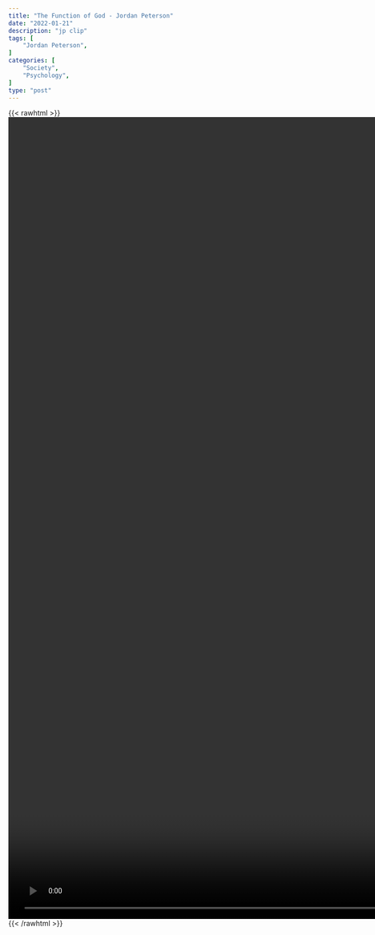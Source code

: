 ```yaml
---
title: "The Function of God - Jordan Peterson"
date: "2022-01-21"
description: "jp clip"
tags: [
    "Jordan Peterson",
]
categories: [
    "Society",
    "Psychology",
]
type: "post"
---
```

{{< rawhtml >}}
    <video style="height:40vh;width:auto" overflow="hidden" controls>
        <source src="https://clips.dev00ps.com/Jordan_Peterson/god.mp4" type="video/mp4"> 
    </video>
{{< /rawhtml >}}